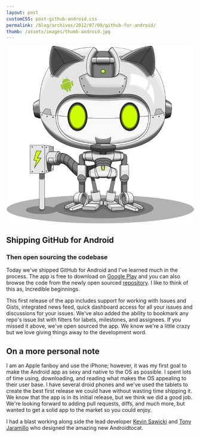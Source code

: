 ```yaml
---
layout: post
customCSS: post-github-android.css
permalink: /blog/archives/2012/07/09/github-for-android/
thumb: /assets/images/thumb-android.jpg
---
```


<div class="article-header">
  <span class="asset">
    <img src="/assets/images/droidtocat.png" class="art">
  </span>
</div>

<article>


<h1 id="fittext_2">Shipping GitHub for Android</h1>
<h3 id="fittext_3"> Then open sourcing the codebase</h3>

<script type="text/javascript">
  $("#fittext_2").fitText(.7, { minFontSize: '42px', maxFontSize: '125px' });
  $("#fittext_3").fitText(1, { minFontSize: '16px', maxFontSize: '32px' });
</script>

<p>Today we've shipped GitHub for Android and I've learned much in the process. The app is free to download on <a href="https://play.google.com/store/apps/details?id=com.github.mobile">Google Play</a> and you can also browse the code from the newly open sourced <a href="https://github.com/github/android">repository</a>. I like to think of this as, Incredible beginnings.</p>

<p>This first release of the app includes support for working with Issues and Gists, integrated news feed, quick dashboard access for all your issues and discussions for your issues. We've also added the ability to bookmark any repo's issue list with filters for labels, milestones, and assignees. If you missed it above, we've open sourced the app. We know we're a little crazy but we love giving things away to the development word.</p>

<h2>On a more personal note</h2>

<p>I am an Apple fanboy and use the iPhone; however, it was my first goal to make the Android app as sexy and native to the OS as possible. I spent lots of time using, downloading, and reading what makes the OS appealing to their user base. I have several droid phones and we've used the tablets to create the best first release we could have without wasting time shipping it. We know that the app is in its initial release, but we think we did a good job. We're looking forward to adding pull requests, diffs, and much more, but wanted to get a solid app to the market so you could enjoy.</p>

<p>I had a blast working along side the lead developer <a href="http://twitter.com/#!/kevinsawicki">Kevin Sawicki</a> and <a href=":http://twitter.com/#!/tonyjanimatic">Tony Jaramillo</a> who designed the amazing new Androidtocat.</p>

</article>
